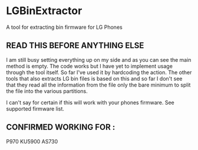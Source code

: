 LGBinExtractor
==============

A tool for extracting bin firmware for LG Phones

READ THIS BEFORE ANYTHING ELSE
------------------------------
I am still busy setting everything up on my side and as you can see the 
main method is empty. The code works but I have yet to implement usage 
through the tool itself. So far I've used it by hardcoding the action. The
other tools that also extracts LG bin files is based on this and so far I don't
see that they read all the information from the file only the bare minimum to split
the file into the various partitions.

I can't say for certain if this will work with your phones firmware. See supported firmware list.

CONFIRMED WORKING FOR :
-----------------------
P970
KU5900
AS730
